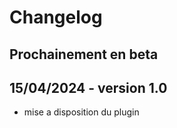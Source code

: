 
# Changelog

## Prochainement en beta

## **15/04/2024** - version 1.0
* mise a disposition du plugin
